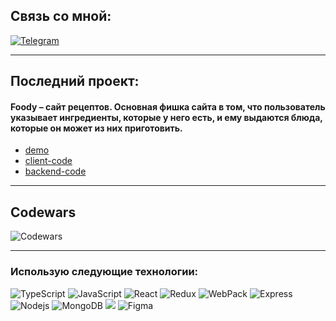 ## Связь со мной: 
[![Telegram](https://img.shields.io/badge/Telegram-111111?style=for-the-badge&logo=telegram)](https://t.me/arbimerzhoev)
***

## Последний проект:

#### Foody &ndash; сайт рецептов. Основная фишка сайта в том, что пользователь указывает ингредиенты, которые у него есть, и ему выдаются блюда, которые он может из них приготовить.
* [demo](https://foody-frontend.vercel.app)
* [client-code](https://github.com/merzhoev/foody-frontend)
* [backend-code](https://github.com/merzhoev/foody-backend)

***

## Codewars
![Codewars](https://www.codewars.com/users/merzhoev/badges/large)

***

### Использую следующие технологии:

<p>
  <img alt="TypeScript" src="https://img.shields.io/badge/-TypeScript-090909?style=for-the-badge&logo=TypeScript&logoColor=2f74c0"/>
  <img alt="JavaScript" src="https://img.shields.io/badge/-JavaScript-red?style=for-the-badge&logo=JavaScript&logoColor=white"/>   
  <img alt="React" src="https://img.shields.io/badge/-React-45b8d8?style=for-the-badge&logo=react&logoColor=white" />    
  <img alt="Redux" src="https://img.shields.io/badge/-Redux-430098?style=for-the-badge&logo=redux&logoColor=white" />   
  <img alt="WebPack" src="https://img.shields.io/badge/webpack-111111?style=for-the-badge&logo=Webpack" />   
  <img alt="Express" src="https://img.shields.io/badge/-Express-pink?style=for-the-badge&logo=Express&logoColor=black" />
  <img alt="Nodejs" src="https://img.shields.io/badge/-Nodejs-43853d?style=for-the-badge&logo=Node.js&logoColor=white" />
  <img alt="MongoDB" src="https://img.shields.io/badge/-mongo_DB-white?style=for-the-badge&logo=mongoDB&logoColor=43853d" />
  <img src="https://img.shields.io/static/v1?style=for-the-badge&message=Postman&color=ffffff&logo=Postman&logoColor=FF6C37&label="/>
  <img alt="Figma" src="https://img.shields.io/badge/-Figma-black?style=for-the-badge&logo=Figma&logoColor=0d8200"/>
</p>
